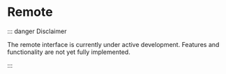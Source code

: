 # Remote 
::: danger Disclaimer

The remote interface is currently under active development. Features and functionality are not yet fully implemented.

:::
